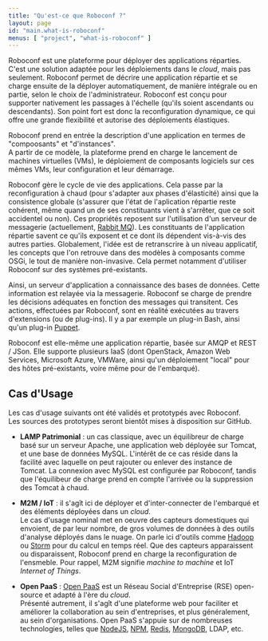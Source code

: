```yaml
---
title: "Qu'est-ce que Roboconf ?"
layout: page
id: "main.what-is-roboconf"
menus: [ "project", "what-is-roboconf" ]
---
```


Roboconf est une plateforme pour déployer des applications réparties.  
C'est une solution adaptée pour les déploiements dans le *cloud*, mais pas seulement. Roboconf permet
de décrire une application répartie et se charge ensuite de la déployer automatiquement, de manière intégrale
ou en partie, selon le choix de l'administrateur. Roboconf est conçu pour supporter nativement les passages à l'échelle
(qu'ils soient ascendants ou descendants). Son point fort est donc la reconfiguration dynamique, ce qui offre
une grande flexibilité et autorise des déploiements élastiques. 

Roboconf prend en entrée la description d'une application en termes de "compoosants" et "d'instances".  
A partir de ce modèle, la plateforme prend en charge le lancement de machines virtuelles (VMs), le déploiement
de composants logiciels sur ces mêmes VMs, leur configuration et leur démarrage.

Roboconf gère le cycle de vie des applications. Cela passe par la reconfiguration à chaud (pour s'adapter aux phases
d'élasticité) ainsi que la consistence globale (s'assurer que l'état de l'aplication répartie reste cohérent, même
quand un de ses constituants vient à s'arrêter, que ce soit accidentel ou non). Ces propriétés reposent sur l'utilisation
d'un serveur de messagerie (actuellement, [Rabbit MQ](https://www.rabbitmq.com)). Les constituants de l'application répartie
savent ce qu'ils exposent et ce dont ils dépendent vis-à-vis des autres parties. Globalement, l'idée est de retranscrire à
un niveau applicatif, les concepts que l'on retrouve dans des modèles à composants comme OSGi, le tout de manière non-invasive.
Cela permet notamment d'utiliser Roboconf sur des systèmes pré-existants.

Ainsi, un serveur d'application a connaissance
des bases de données. Cette information est relayée via la messagerie. Roboconf se charge de prendre les décisions adéquates
en fonction des messages qui transitent. Ces actions, effectuées par Roboconf, sont en réalité exécutées au travers d'extensions
(ou de plug-ins). Il y a par exemple un plug-in Bash, ainsi qu'un plug-in [Puppet](http://puppetlabs.com). 

Roboconf est elle-même une application répartie, basée sur AMQP et REST / JSon. Elle supporte plusieurs IaaS (dont
 OpenStack, Amazon Web Services, Microsoft Azure, VMWare, ainsi qu'un déploiement "local" pour des hôtes pré-existants, voire
 même pour de l'embarqué).

## Cas d'Usage

Les cas d'usage suivants ont été validés et prototypés avec Roboconf.  
Les sources des prototypes seront bientôt mises à disposition sur GitHub.

* **LAMP Patrimonial** : un cas classique, avec un équilibreur de charge basé sur un serveur Apache, une application web
déployée sur Tomcat, et une base de données MySQL. L'intérêt de ce cas réside dans la facilité avec laquelle on peut rajouter
ou enlever des instance de Tomcat. La connexion avec MySQL est configurée par Roboconf, tandis que l'équilibeur de charge
prend en compte l'arrivée ou la suppression des Tomcat à chaud.

* **M2M / IoT** : il s'agît ici de déployer et d'inter-connecter de l'embarqué et des éléments déployées dans un *cloud*.  
Le cas d'usage nominal met en oeuvre des capteurs domestiques qui envoient, de par leur nombre, de gros volumes de données
à des outils d'analyse déployés dans le nuage. On parle ici d'outils comme [Hadoop](http://hadoop.apache.org/) ou 
[Storm](http://storm.incubator.apache.org/) pour du calcul en temps réel. Que des capteurs apparaissent ou disparaissent,
Roboconf prend en charge la reconfiguration de l'ensmeble. Pour rappel, M2M signifie *machine to machine* et IoT *Internet of Things*.

* **Open PaaS** : [Open PaaS](http://open-paas.org) est un Réseau Social d'Entreprise (RSE) open-source 
et adapté à l'ère du *cloud*.  
Présenté autrement, il s'agît d'une plateforme web pour faciliter et améliorer la collaboration au sein d'entreprises, et plus généralement,
au sein d'organisations. Open PaaS s'appuie sur de nombreuses technologies, telles que [NodeJS](http://nodejs.org/), [NPM](http://www.npmjs.org/),
 [Redis](http://redis.io/), [MongoDB](http://www.mongodb.org/), LDAP, etc.
